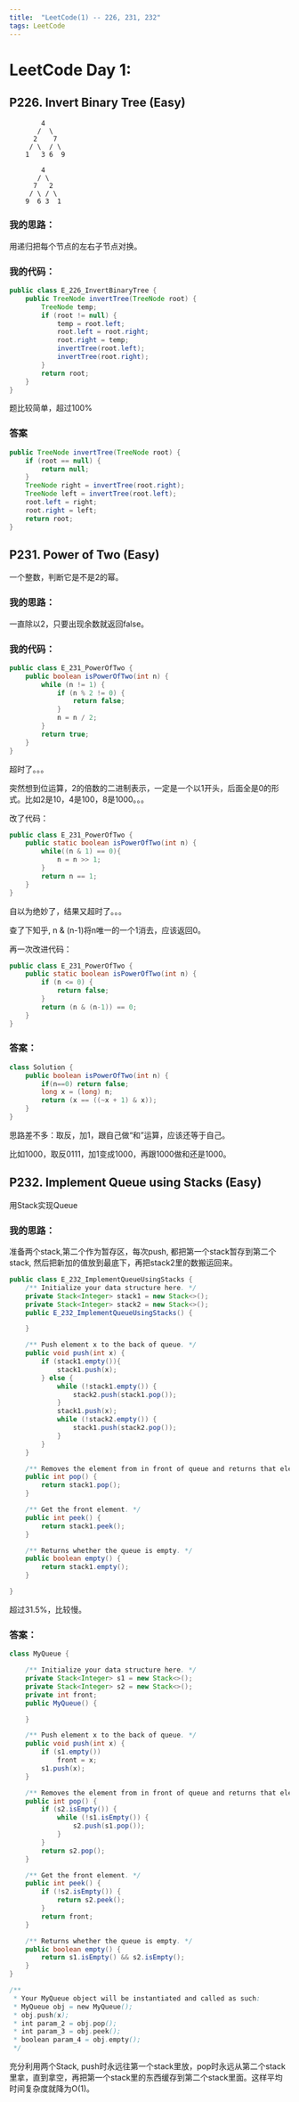 ```yaml
---
title:  "LeetCode(1) -- 226, 231, 232"
tags: LeetCode
---
```


# LeetCode Day 1:

## P226. Invert Binary Tree (Easy)

```
        4
       /  \
      2    7
     / \  / \
    1   3 6  9

        4
       / \
      7   2
     / \ / \
    9  6 3  1
```

### 我的思路：

用递归把每个节点的左右子节点对换。

### 我的代码：

```java
public class E_226_InvertBinaryTree {
    public TreeNode invertTree(TreeNode root) {
        TreeNode temp;
        if (root != null) {
            temp = root.left;
            root.left = root.right;
            root.right = temp;
            invertTree(root.left);
            invertTree(root.right);
        }
        return root;
    }
}
```

题比较简单，超过100%

### 答案

```java
public TreeNode invertTree(TreeNode root) {
    if (root == null) {
        return null;
    }
    TreeNode right = invertTree(root.right);
    TreeNode left = invertTree(root.left);
    root.left = right;
    root.right = left;
    return root;
}
```

## P231. Power of Two (Easy)

一个整数，判断它是不是2的幂。

### 我的思路：

一直除以2，只要出现余数就返回false。

### 我的代码：

```java
public class E_231_PowerOfTwo {
    public boolean isPowerOfTwo(int n) {
        while (n != 1) {
            if (n % 2 != 0) {
                return false;
            }
            n = n / 2;
        }
        return true;
    }
}
```

超时了。。。

突然想到位运算，2的倍数的二进制表示，一定是一个以1开头，后面全是0的形式。比如2是10，4是100，8是1000。。。

改了代码：

```java
public class E_231_PowerOfTwo {
    public static boolean isPowerOfTwo(int n) {
        while((n & 1) == 0){
            n = n >> 1;
        }
        return n == 1;
    }
}
```

自以为绝妙了，结果又超时了。。。

查了下知乎, n & (n-1)将n唯一的一个1消去，应该返回0。

再一次改进代码：

```java
public class E_231_PowerOfTwo {
    public static boolean isPowerOfTwo(int n) {
        if (n <= 0) {
            return false;
        }
        return (n & (n-1)) == 0;
    }
}
```

### 答案：

```java
class Solution {
    public boolean isPowerOfTwo(int n) {
        if(n==0) return false;
        long x = (long) n;
        return (x == ((~x + 1) & x));
    }
}
```

思路差不多：取反，加1，跟自己做“和”运算，应该还等于自己。

比如1000，取反0111，加1变成1000，再跟1000做和还是1000。

## P232. Implement Queue using Stacks (Easy)

用Stack实现Queue

### 我的思路：

准备两个stack,第二个作为暂存区，每次push, 都把第一个stack暂存到第二个stack, 然后把新加的值放到最底下，再把stack2里的数搬运回来。

```java
public class E_232_ImplementQueueUsingStacks {
    /** Initialize your data structure here. */
    private Stack<Integer> stack1 = new Stack<>();
    private Stack<Integer> stack2 = new Stack<>();
    public E_232_ImplementQueueUsingStacks() {

    }

    /** Push element x to the back of queue. */
    public void push(int x) {
        if (stack1.empty()){
            stack1.push(x);
        } else {
            while (!stack1.empty()) {
                stack2.push(stack1.pop());
            }
            stack1.push(x);
            while (!stack2.empty()) {
                stack1.push(stack2.pop());
            }
        }
    }

    /** Removes the element from in front of queue and returns that element. */
    public int pop() {
        return stack1.pop();
    }

    /** Get the front element. */
    public int peek() {
        return stack1.peek();
    }

    /** Returns whether the queue is empty. */
    public boolean empty() {
        return stack1.empty();
    }

}
```

超过31.5%，比较慢。

### 答案：

```java
class MyQueue {

    /** Initialize your data structure here. */
    private Stack<Integer> s1 = new Stack<>();
    private Stack<Integer> s2 = new Stack<>();
    private int front;
    public MyQueue() {

    }

    /** Push element x to the back of queue. */
    public void push(int x) {
        if (s1.empty())
            front = x;
        s1.push(x);
    }

    /** Removes the element from in front of queue and returns that element. */
    public int pop() {
        if (s2.isEmpty()) {
            while (!s1.isEmpty()) {
                s2.push(s1.pop());
            }
        }
        return s2.pop();
    }

    /** Get the front element. */
    public int peek() {
        if (!s2.isEmpty()) {
            return s2.peek();
        }
        return front;
    }

    /** Returns whether the queue is empty. */
    public boolean empty() {
        return s1.isEmpty() && s2.isEmpty();
    }
}

/**
 * Your MyQueue object will be instantiated and called as such:
 * MyQueue obj = new MyQueue();
 * obj.push(x);
 * int param_2 = obj.pop();
 * int param_3 = obj.peek();
 * boolean param_4 = obj.empty();
 */
```

充分利用两个Stack, push时永远往第一个stack里放，pop时永远从第二个stack里拿，直到拿空，再把第一个stack里的东西缓存到第二个stack里面。这样平均时间复杂度就降为O(1)。




